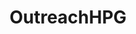 ---
title: OutreachHPG
crosslinks:
- mwo
- mechwarrior
- livven
- '2013'
- Battletechgame
- origamidicks
- MechwarriorMemes
- BANNEDFROMCLUBPENGUIN
- Eve
- askscience
- Stellaris
- ets
- television
- todayilearned
- G502MasterRace
- dwarffortress
- WordofBlake
- ArmoredWarfare
- Vive
- HFY
---